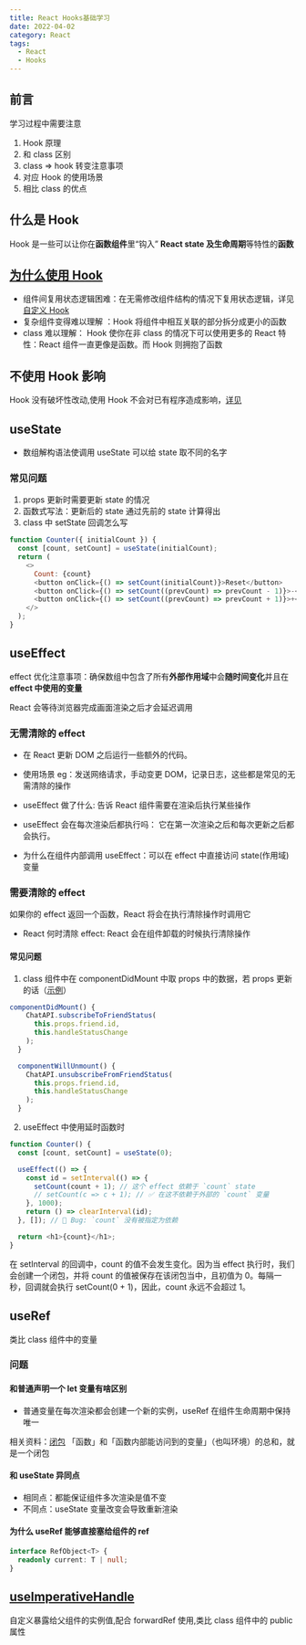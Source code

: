 ```yaml
---
title: React Hooks基础学习
date: 2022-04-02
category: React
tags:
  - React
  - Hooks
---
```


<!-- more -->
## 前言

学习过程中需要注意

1. Hook 原理
2. 和 class 区别
3. class => hook 转变注意事项
4. 对应 Hook 的使用场景
5. 相比 class 的优点

## 什么是 Hook

Hook 是一些可以让你在**函数组件**里“钩入” **React state 及生命周期**等特性的**函数**

## [为什么使用 Hook](https://zh-hans.reactjs.org/docs/hooks-intro.html#motivation)

- 组件间复用状态逻辑困难：在无需修改组件结构的情况下复用状态逻辑，详见[自定义 Hook](https://react.docschina.org/docs/hooks-custom.html)
- 复杂组件变得难以理解 ：Hook 将组件中相互关联的部分拆分成更小的函数
- class 难以理解： Hook 使你在非 class 的情况下可以使用更多的 React 特性：React 组件一直更像是函数。而 Hook 则拥抱了函数

## 不使用 Hook 影响

Hook 没有破坏性改动,使用 Hook 不会对已有程序造成影响，[详见](https://react.docschina.org/docs/hooks-intro.html#no-breaking-changes)

## useState

- 数组解构语法使调用 useState 可以给 state 取不同的名字

### 常见问题

1.  props 更新时需要更新 state 的情况
2.  函数式写法：更新后的 state 通过先前的 state 计算得出
3.  class 中 setState 回调怎么写

```js
function Counter({ initialCount }) {
  const [count, setCount] = useState(initialCount);
  return (
    <>
      Count: {count}
      <button onClick={() => setCount(initialCount)}>Reset</button>
      <button onClick={() => setCount((prevCount) => prevCount - 1)}>-</button>
      <button onClick={() => setCount((prevCount) => prevCount + 1)}>+</button>
    </>
  );
}
```

## useEffect

effect 优化注意事项：确保数组中包含了所有**外部作用域**中会**随时间变化**并且在 **effect 中使用的变量**

React 会等待浏览器完成画面渲染之后才会延迟调用

### 无需清除的 effect

- 在 React 更新 DOM 之后运行一些额外的代码。

- 使用场景 eg：发送网络请求，手动变更 DOM，记录日志，这些都是常见的无需清除的操作

- useEffect 做了什么: 告诉 React 组件需要在渲染后执行某些操作

- useEffect 会在每次渲染后都执行吗： 它在第一次渲染之后和每次更新之后都会执行。

- 为什么在组件内部调用 useEffect：可以在 effect 中直接访问 state(作用域) 变量

### 需要清除的 effect

如果你的 effect 返回一个函数，React 将会在执行清除操作时调用它

- React 何时清除 effect: React 会在组件卸载的时候执行清除操作

#### 常见问题

1. class 组件中在 componentDidMount 中取 props 中的数据，若 props 更新的话（[示例][why-update-effect]）

```js
componentDidMount() {
    ChatAPI.subscribeToFriendStatus(
      this.props.friend.id,
      this.handleStatusChange
    );
  }

  componentWillUnmount() {
    ChatAPI.unsubscribeFromFriendStatus(
      this.props.friend.id,
      this.handleStatusChange
    );
  }
```

2. useEffect 中使用延时函数时

```js
function Counter() {
  const [count, setCount] = useState(0);

  useEffect(() => {
    const id = setInterval(() => {
      setCount(count + 1); // 这个 effect 依赖于 `count` state
      // setCount(c => c + 1); // ✅ 在这不依赖于外部的 `count` 变量
    }, 1000);
    return () => clearInterval(id);
  }, []); // 🔴 Bug: `count` 没有被指定为依赖

  return <h1>{count}</h1>;
}
```

在 setInterval 的回调中，count 的值不会发生变化。因为当 effect 执行时，我们会创建一个闭包，并将 count 的值被保存在该闭包当中，且初值为 0。每隔一秒，回调就会执行 setCount(0 + 1)，因此，count 永远不会超过 1。

## useRef

类比 class 组件中的变量

<!-- toast reload 栗子 -->

### 问题

#### 和普通声明一个 let 变量有啥区别

- 普通变量在每次渲染都会创建一个新的实例，useRef 在组件生命周期中保持唯一

相关资料：[闭包][closure]
「函数」和「函数内部能访问到的变量」（也叫环境）的总和，就是一个闭包

#### 和 useState 异同点

- 相同点：都能保证组件多次渲染是值不变
- 不同点：useState 变量改变会导致重新渲染

#### 为什么 useRef 能够直接塞给组件的 ref

```ts
interface RefObject<T> {
  readonly current: T | null;
}
```

## [useImperativeHandle][useimperativehandle]

自定义暴露给父组件的实例值,配合 forwardRef 使用,类比 class 组件中的 public 属性

[useimperativehandle]: https://zh-hans.reactjs.org/docs/hooks-reference.html#useimperativehandle
[closure]: https://zhuanlan.zhihu.com/p/22486908
[why-update-effect]: https://zh-hans.reactjs.org/docs/hooks-effect.html#explanation-why-effects-run-on-each-update
